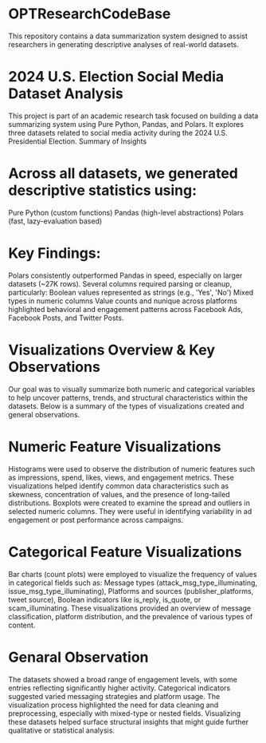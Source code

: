 # OPTResearchCodeBase
This repository contains a data summarization system designed to assist researchers in generating descriptive analyses of real-world datasets.

# 2024 U.S. Election Social Media Dataset Analysis
This project is part of an academic research task focused on building a data summarizing system using Pure Python, Pandas, and Polars. It explores three datasets related to social media activity during the 2024 U.S. Presidential Election. 
Summary of Insights

# Across all datasets, we generated descriptive statistics using:
Pure Python (custom functions)
Pandas (high-level abstractions)
Polars (fast, lazy-evaluation based)

# Key Findings:
Polars consistently outperformed Pandas in speed, especially on larger datasets (~27K rows).
Several columns required parsing or cleanup, particularly:
Boolean values represented as strings (e.g., 'Yes', 'No')
Mixed types in numeric columns
Value counts and nunique across platforms highlighted behavioral and engagement patterns across Facebook Ads, Facebook Posts, and Twitter Posts.

# Visualizations Overview & Key Observations
Our goal was to visually summarize both numeric and categorical variables to help uncover patterns, trends, and structural characteristics within the datasets. Below is a summary of the types of visualizations created and general observations. 

# Numeric Feature Visualizations
Histograms were used to observe the distribution of numeric features such as impressions, spend, likes, views, and engagement metrics.
These visualizations helped identify common data characteristics such as skewness, concentration of values, and the presence of long-tailed distributions.
Boxplots were created to examine the spread and outliers in selected numeric columns.
They were useful in identifying variability in ad engagement or post performance across campaigns.

# Categorical Feature Visualizations
Bar charts (count plots) were employed to visualize the frequency of values in categorical fields such as: Message types (attack_msg_type_illuminating, issue_msg_type_illuminating), Platforms and sources (publisher_platforms, tweet source), Boolean indicators like is_reply, is_quote, or scam_illuminating.
These visualizations provided an overview of message classification, platform distribution, and the prevalence of various types of content.

# Genaral Observation
The datasets showed a broad range of engagement levels, with some entries reflecting significantly higher activity.
Categorical indicators suggested varied messaging strategies and platform usage.
The visualization process highlighted the need for data cleaning and preprocessing, especially with mixed-type or nested fields.
Visualizing these datasets helped surface structural insights that might guide further qualitative or statistical analysis.

